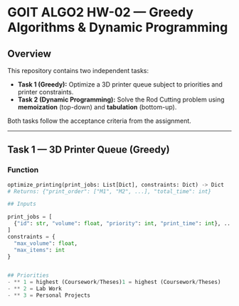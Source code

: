 # GOIT ALGO2 HW-02 — Greedy Algorithms & Dynamic Programming

## Overview
This repository contains two independent tasks:

- **Task 1 (Greedy):** Optimize a 3D printer queue subject to priorities and printer constraints.
- **Task 2 (Dynamic Programming):** Solve the Rod Cutting problem using **memoization** (top-down) and **tabulation** (bottom-up).

Both tasks follow the acceptance criteria from the assignment.

---

## Task 1 — 3D Printer Queue (Greedy)

### Function
```python
optimize_printing(print_jobs: List[Dict], constraints: Dict) -> Dict
# Returns: {"print_order": ["M1", "M2", ...], "total_time": int}

## Inputs

print_jobs = [
  {"id": str, "volume": float, "priority": int, "print_time": int}, ...
]
constraints = {
  "max_volume": float,
  "max_items": int
}


## Priorities
- ** 1 = highest (Coursework/Theses)1 = highest (Coursework/Theses) 
- ** 2 = Lab Work
- ** 3 = Personal Projects
